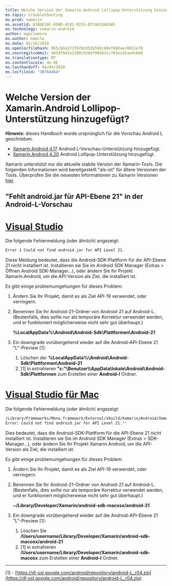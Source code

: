 ```yaml
---
title: Welche Version der Xamarin.Android Lollipop-Unterstützung hinzugefügt?
ms.topic: troubleshooting
ms.prod: xamarin
ms.assetid: 63B6E10C-098D-4C82-9253-07CA62EA85A5
ms.technology: xamarin-android
author: mgmclemore
ms.author: mamcle
ms.date: 02/16/2018
ms.openlocfilehash: 065c68a373f67bb352b59dc88ef89daec8b51ef8
ms.sourcegitcommit: 945df041e2180cb20af08b83cc703ecd1aedc6b0
ms.translationtype: MT
ms.contentlocale: de-DE
ms.lasthandoff: 04/04/2018
ms.locfileid: "30764464"
---
```

# <a name="what-version-of-xamarinandroid-added-lollipop-support"></a>Welche Version der Xamarin.Android Lollipop-Unterstützung hinzugefügt?

**Hinweis:** dieses Handbuch wurde ursprünglich für die Vorschau Android L geschrieben.

-   [Xamarin.Android 4.17](https://developer.xamarin.com/releases/android/xamarin.android_4/xamarin.android_4.17/) Android L-Vorschau-Unterstützung hinzugefügt.
-   [Xamarin.Android 4.20](https://developer.xamarin.com/releases/android/xamarin.android_4/xamarin.android_4.20/) Android Lollipop-Unterstützung hinzugefügt.

Xamarin unterstützt nur die aktuelle stabile Version der Xamarin-Tools. Die folgenden Informationen wird bereitgestellt "als-ist" für ältere Versionen der Tools. Überprüfen Sie die neuesten Informationen zu Xamarin Versionen [hier](http://releases.xamarin.com/).

## <a name="missing-androidjar-for-api-level-21-in-android-l-preview"></a>"Fehlt android.jar für API-Ebene 21" in der Android-L-Vorschau

# <a name="visual-studiotabvswin"></a>[Visual Studio](#tab/vswin)

Die folgende Fehlermeldung (oder ähnlich) angezeigt:

```cmd
Error 1 Could not find android.jar for API Level 21.
```

Diese Meldung bedeutet, dass die Android-SDK-Plattform für die API-Ebene 21 nicht installiert ist. Installieren sie Sie im Android SDK Manager (Extras > Öffnen Android SDK-Manager...), oder ändern Sie Ihr Projekt Xamarin.Android, um die API-Version als Ziel, die installiert ist.

Es gibt einige problemumgehungen für dieses Problem:

1. Ändern Sie Ihr Projekt, damit es als Ziel API-19 verwendet, oder verringern.

2. Benennen Sie Ihr Android-21-Ordner von Android-21 auf Android-L. (Bestenfalls, dies sollte nur als temporäre Korrektur verwendet werden, und er funktioniert möglicherweise nicht sehr gut überhaupt.)

   **%LocalAppData%\\Android\\Android-Sdk\\Plattformen\\Android-21**

3. Ein downgrade vorübergehend wieder auf die Android-API-Ebene 21 "L"-Preview [1]:

    1.  Löschen der **%LocalAppData%\\Android\\Android-Sdk\\Plattformen\\Android-21** 
    2.  [1] in extrahieren **"c:"\\Benutzer\\<username>\\AppData\\lokale\\Android\\Android-Sdk\\Plattformen** zum Erstellen einer **Android-l** Ordner.

# <a name="visual-studio-for-mactabvsmac"></a>[Visual Studio für Mac](#tab/vsmac)

Die folgende Fehlermeldung (oder ähnlich) angezeigt:

```bash
/Library/Frameworks/Mono.framework/External/xbuild/Xamarin/Android/Xamarin.Android.Common.targets: 
Error: Could not find android.jar for API Level 21.**
```

Dies bedeutet, dass die Android-SDK-Plattform für die API-Ebene 21 nicht installiert ist. Installieren sie Sie im Android SDK Manager (Extras > SDK-Manager...), oder ändern Sie Ihr Projekt Xamarin.Android, um die API-Version als Ziel, die installiert ist.

Es gibt einige problemumgehungen für dieses Problem:

1. Ändern Sie Ihr Projekt, damit es als Ziel API-19 verwendet, oder verringern.

2. Benennen Sie Ihr Android-21-Ordner von Android-21 auf Android-L. (Bestenfalls, dies sollte nur als temporäre Korrektur verwendet werden, und er funktioniert möglicherweise nicht sehr gut überhaupt.)

   **~/Library/Developer/Xamarin/android-sdk-macosx/android-21**

3. Ein downgrade vorübergehend wieder auf die Android-API-Ebene 21 "L"-Preview [1]:

    1.  Löschen Sie **/Users/username/Library/Developer/Xamarin/android-sdk-macosx/android-21**
    2.  [1] in extrahieren **/Users/username/Library/Developer/Xamarin/android-sdk-macosx** zum Erstellen einer **Android-l** Ordner.

-----


[1] - [https://dl-ssl.google.com/android/repository/android-L_r04.zip](https://dl-ssl.google.com/android/repository/android-L_r04.zip)
